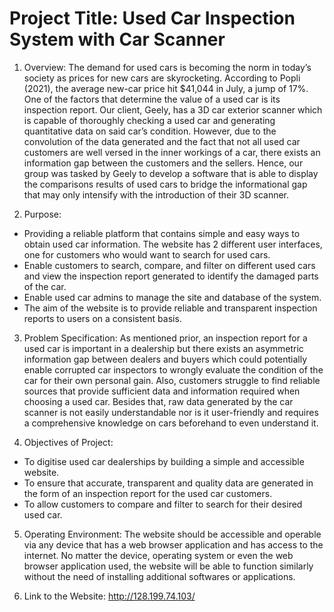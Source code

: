 # Project Title: Used Car Inspection System with Car Scanner

1. Overview: The demand for used cars is becoming the norm in today’s society as prices for new cars are skyrocketing. According to Popli (2021), the average new-car price hit $41,044 in July, a jump of 17%. One of the factors that determine the value of a used car is its inspection report. Our client, Geely, has a 3D car exterior scanner which is capable of thoroughly checking a used car and generating quantitative data on said car’s condition. However, due to the convolution of the data generated and the fact that not all used car customers are well versed in the inner workings of a car, there exists an information gap between the customers and the sellers. Hence, our group was tasked by Geely to develop a software that is able to display the comparisons results of used cars to bridge the informational gap that may only intensify with the introduction of their 3D scanner.

2. Purpose: 
- Providing a reliable platform that contains simple and easy ways to obtain used car information. The website has 2 different user interfaces, one for customers who would want to search for used cars. 
- Enable customers to search, compare, and filter on different used cars and view the inspection report generated to identify the damaged parts of the car.
- Enable used car admins to manage the site and database of the system.
- The aim of the website is to provide reliable and transparent inspection reports to users on a consistent basis.
3. Problem Specification: As mentioned prior, an inspection report for a used car is important in a dealership but there exists an asymmetric information gap between dealers and buyers which could potentially enable corrupted car inspectors to wrongly evaluate the condition of the car for their own personal gain. Also, customers struggle to find reliable sources that provide sufficient data and information required when choosing a used car. Besides that, raw data generated by the car scanner is not easily understandable nor is it user-friendly and requires a comprehensive knowledge on cars beforehand to even understand it.

4. Objectives of Project:
- To digitise used car dealerships by building a simple and accessible website.
- To ensure that accurate, transparent and quality data are generated in the form of an inspection report for the used car customers.
- To allow customers to compare and filter to search for their desired used car.
5. Operating Environment: The website should be accessible and operable via any device that has a web browser application and has access to the internet. No matter the device, operating system or even the web browser application used, the website will be able to function similarly without the need of installing additional softwares or applications.

6. Link to the Website: http://128.199.74.103/
